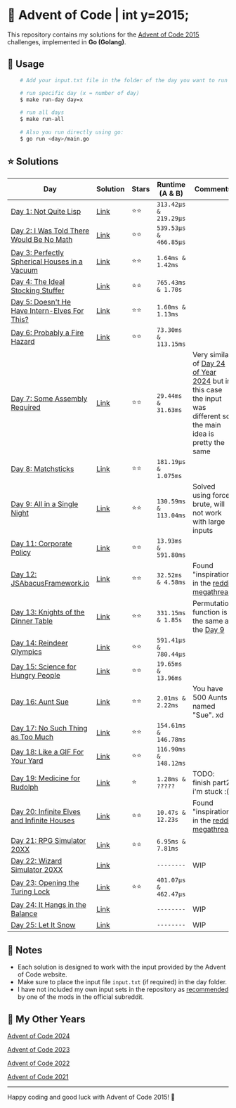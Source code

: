 # 🎄 Advent of Code | int y=2015;

This repository contains my solutions for the [Advent of Code 2015](https://adventofcode.com/2015) challenges, implemented in **Go (Golang)**.

## 🚀 Usage

```bash
    # Add your input.txt file in the folder of the day you want to run

    # run specific day (x = number of day)
    $ make run-day day=x
    
    # run all days
    $ make run-all
    
    # Also you run directly using go:
    $ go run <day>/main.go
```

## ⭐ Solutions

| **Day**                                                                              | **Solution**       | **Stars** | **Runtime (A & B)**   | **Comments**                                                                                                                           |
|--------------------------------------------------------------------------------------|--------------------|-----------|-----------------------|----------------------------------------------------------------------------------------------------------------------------------------|
| [Day 1: Not Quite Lisp](https://adventofcode.com/2015/day/1)                         | [Link](1/main.go)  | ⭐️⭐️      | `313.42µs & 219.29µs` |                                                                                                                                        |
| [Day 2: I Was Told There Would Be No Math](https://adventofcode.com/2015/day/2)      | [Link](2/main.go)  | ⭐️⭐️      | `539.53µs & 466.85µs` |                                                                                                                                        |
| [Day 3: Perfectly Spherical Houses in a Vacuum](https://adventofcode.com/2015/day/3) | [Link](3/main.go)  | ⭐️⭐️      | `1.64ms & 1.42ms`     |                                                                                                                                        |
| [Day 4: The Ideal Stocking Stuffer](https://adventofcode.com/2015/day/4)             | [Link](4/main.go)  | ⭐️⭐️      | `765.43ms & 1.70s`    |                                                                                                                                        |
| [Day 5: Doesn't He Have Intern-Elves For This?](https://adventofcode.com/2015/day/5) | [Link](5/main.go)  | ⭐️⭐️      | `1.60ms & 1.13ms`     |                                                                                                                                        |
| [Day 6: Probably a Fire Hazard](https://adventofcode.com/2015/day/6)                 | [Link](6/main.go)  | ⭐️⭐️      | `73.30ms & 113.15ms`  |                                                                                                                                        |
| [Day 7: Some Assembly Required](https://adventofcode.com/2015/day/7)                 | [Link](7/main.go)  | ⭐️⭐️      | `29.44ms & 31.63ms`   | Very similar of [Day 24 of Year 2024](../2024/24/main.go) but in this case the input was different so the main idea is pretty the same |
| [Day 8: Matchsticks](https://adventofcode.com/2015/day/8)                            | [Link](8/main.go)  | ⭐️⭐️      | `181.19µs & 1.075ms`  |                                                                                                                                        |
| [Day 9: All in a Single Night](https://adventofcode.com/2015/day/9)                  | [Link](9/main.go)  | ⭐️⭐️      | `130.59ms & 113.04ms` | Solved using force brute, will not work with large inputs                                                                              |             
| [Day 11: Corporate Policy](https://adventofcode.com/2015/day/11)                     | [Link](11/main.go) | ⭐️⭐️      | `13.93ms & 591.80ms`  |                                                                                                                                        |
| [Day 12: JSAbacusFramework.io](https://adventofcode.com/2015/day/12)                 | [Link](12/main.go) | ⭐️⭐️      | `32.52ms & 4.58ms`    | Found "inspiration" in the [reddit megathread](https://www.reddit.com/r/adventofcode/comments/3wh73d/day_12_solutions/)                |
| [Day 13: Knights of the Dinner Table](https://adventofcode.com/2015/day/13)          | [Link](13/main.go) | ⭐️⭐️      | `331.15ms & 1.85s`    | Permutation function is the same as the [Day 9](./9/main.go)                                                                           |
| [Day 14: Reindeer Olympics](https://adventofcode.com/2015/day/14)                    | [Link](14/main.go) | ⭐️⭐️      | `591.41µs & 780.44µs` |                                                                                                                                        |
| [Day 15: Science for Hungry People](https://adventofcode.com/2015/day/15)            | [Link](15/main.go) | ⭐️⭐️      | `19.65ms & 13.96ms`   |                                                                                                                                        |
| [Day 16: Aunt Sue](https://adventofcode.com/2015/day/16)                             | [Link](16/main.go) | ⭐️⭐️      | `2.01ms & 2.22ms`     | You have 500 Aunts named "Sue". xd                                                                                                     |
| [Day 17: No Such Thing as Too Much](https://adventofcode.com/2015/day/17)            | [Link](17/main.go) | ⭐️⭐️      | `154.61ms & 146.78ms` |                                                                                                                                        |
| [Day 18: Like a GIF For Your Yard](https://adventofcode.com/2015/day/18)             | [Link](18/main.go) | ⭐️⭐️      | `116.90ms & 148.12ms` |                                                                                                                                        |
| [Day 19: Medicine for Rudolph](https://adventofcode.com/2015/day/19)                 | [Link](19/main.go) | ⭐️        | `1.28ms & ?????`      | TODO: finish part2, i'm stuck :(                                                                                                       |
| [Day 20: Infinite Elves and Infinite Houses](https://adventofcode.com/2015/day/20)   | [Link](20/main.go) | ⭐️️⭐️️    | `10.47s & 12.23s`     | Found "inspiration" in the [reddit megathread](https://www.reddit.com/r/adventofcode/comments/3xjpp2/day_20_solutions/)                |
| [Day 21: RPG Simulator 20XX](https://adventofcode.com/2015/day/21)                   | [Link](21/main.go) | ⭐️️⭐️️    | `6.95ms & 7.81ms`     |                                                                                                                                        |
| [Day 22: Wizard Simulator 20XX](https://adventofcode.com/2015/day/22)                | [Link](22/main.go) |           | `--------`            | WIP                                                                                                                                    |
| [Day 23: Opening the Turing Lock](https://adventofcode.com/2015/day/23)              | [Link](23/main.go) | ⭐️️⭐️️    | `401.07µs & 462.47µs` |                                                                                                                                        |
| [Day 24: It Hangs in the Balance](https://adventofcode.com/2015/day/24)              | [Link](24/main.go) |           | `--------`            | WIP                                                                                                                                    |
| [Day 25: Let It Snow](https://adventofcode.com/2015/day/25)                          | [Link](25/main.go) |           | `--------`            | WIP                                                                                                                                    |

## 📝 Notes

- Each solution is designed to work with the input provided by the Advent of Code website.
- Make sure to place the input file `input.txt` (if required) in the day folder.
- I have not included my own input sets in the repository as [recommended](https://www.reddit.com/r/adventofcode/comments/e7khy8/comment/fa13hb9/?utm_source=share&utm_medium=web3x&utm_name=web3xcss&utm_term=1&utm_content=share_button) by one of the mods in the official subreddit.

## 🔄 My Other Years

[Advent of Code 2024](../2024)

[Advent of Code 2023](https://github.com/dcorto/adventofcode2023)

[Advent of Code 2022](https://github.com/dcorto/adventofcode2022)

[Advent of Code 2021](https://github.com/dcorto/adventofcode2021)

---

Happy coding and good luck with Advent of Code 2015! 🎉
